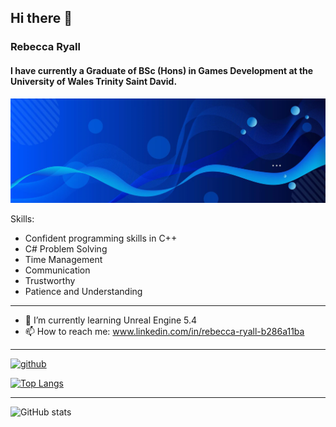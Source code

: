 ## Hi there 👋

### Rebecca Ryall
#### I have currently a Graduate of BSc (Hons) in Games Development at the University of Wales Trinity Saint David. 
![I have currently a Graduate of BSc (Hons) in Games Development at the University of Wales Trinity Saint David.](https://github.com/Bubbles76/Bubbles76/blob/main/blue-abstract-banner-background_181182-20850.jpg)

Skills:
- Confident programming skills in C++
- C# Problem Solving
- Time Management	
- Communication
- Trustworthy
- Patience and Understanding
--------------------------------------------------
- 🌱 I’m currently learning Unreal Engine 5.4 
- 📫 How to reach me: www.linkedin.com/in/rebecca-ryall-b286a11ba 
------------------------------------------------------------------

[<img src='https://cdn.jsdelivr.net/npm/simple-icons@3.0.1/icons/github.svg' alt='github' height='40'>](https://github.com/Bubbles76)  

[![Top Langs](https://github-readme-stats.vercel.app/api/top-langs/?username=Bubbles76)](https://github.com/anuraghazra/github-readme-stats)

----------------------------------------------------------------------------------------------
![GitHub stats](https://github-readme-stats.vercel.app/api?username=Bubbles76&show_icons=true)  
<!--
**Bubbles76/Bubbles76** is a ✨ _special_ ✨ repository because its `README.md` (this file) appears on your GitHub profile.

Here are some ideas to get you started:

- 🔭 I’m currently working on ...
- 🌱 I’m currently learning ...
- 👯 I’m looking to collaborate on ...
- 🤔 I’m looking for help with ...
- 💬 Ask me about ...
- 📫 How to reach me: ...
- 😄 Pronouns: ...
- ⚡ Fun fact: ...
-->
